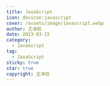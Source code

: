 ```yaml
---
title: JavaScript
icon: devicon:javascript
cover: /assets/image/javascript.webp
author: 王泽权
date: 2023-03-15
category:
  - JavaScript
tag:
  - JavaScript
sticky: true
star: true
copyright: 王泽权
---
```

